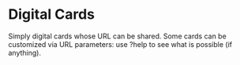 # Digital Cards

Simply digital cards whose URL can be shared.
Some cards can be customized via URL parameters: use ?help to see what is possible (if anything).
